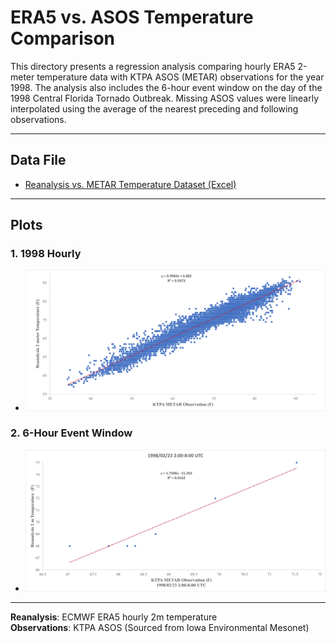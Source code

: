 # ERA5 vs. ASOS Temperature Comparison

This directory presents a regression analysis comparing hourly ERA5 2-meter temperature data with KTPA ASOS (METAR) observations for the year 1998. The analysis also includes the 6-hour event window on the day of the 1998 Central Florida Tornado Outbreak. Missing ASOS values were linearly interpolated using the average of the nearest preceding and following observations.

---

## Data File

- [Reanalysis vs. METAR Temperature Dataset (Excel)](Reanalysis_2mT_KTPA_1998.xlsx)

---

## Plots

### 1. 1998 Hourly

- ![Hourly Comparison](Picture1.png)

### 2. 6-Hour Event Window

- ![6-Hour Event](Picture2.png)

---

**Reanalysis**: ECMWF ERA5 hourly 2m temperature  
**Observations**: KTPA ASOS (Sourced from Iowa Environmental Mesonet)
